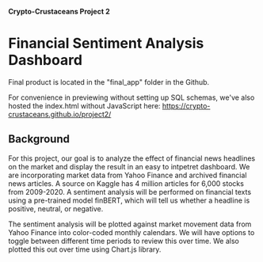 **Crypto-Crustaceans Project 2**
# Financial Sentiment Analysis Dashboard

Final product is located in the "final_app" folder in the Github.

For convenience in previewing without setting up SQL schemas, we've also hosted the index.html without JavaScript here:
https://crypto-crustaceans.github.io/project2/


## Background

For this project, our goal is to analyze the effect of financial news headlines on the market and display the result in an easy to intpetret dashboard. We are incorporating market data from Yahoo Finance and archived financial news articles. A source on Kaggle has 4 million articles for 6,000 stocks from 2009-2020. A sentiment analysis will be performed on financial texts using a pre-trained model finBERT, which will tell us whether a headline is positive, neutral, or negative.

The sentiment analysis will be plotted against market movement data from Yahoo Finance into color-coded monthly calendars. We will have options to toggle between different time periods to review this over time. We also plotted this out over time using Chart.js library.
